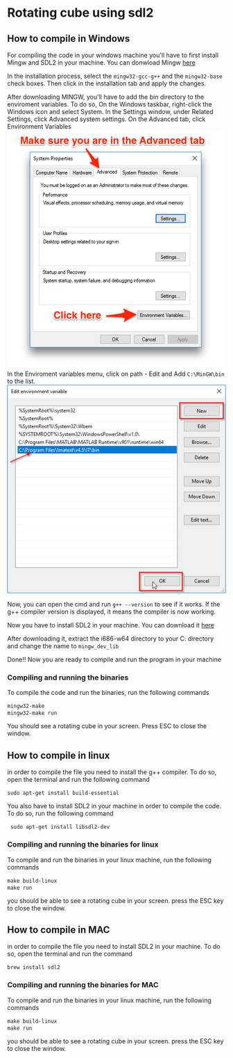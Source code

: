 # Rotating cube using sdl2

## How to compile in Windows
For compiling the code in your windows machine you'll have to first install Mingw and SDL2 in your machine.
You can donwload Mingw [here](https://ufpr.dl.sourceforge.net/project/mingw/Installer/mingw-get-setup.exe)

In the installation process, select the ``mingw32-gcc-g++`` and the ``mingw32-base`` check boxes. Then click in the installation tab and apply the changes.

After downloading MINGW, you'll have to add the bin directory to the enviroment variables. To do so, On the Windows taskbar, right-click the Windows icon and select System. In the Settings window, under Related Settings, click Advanced system settings. On the Advanced tab, click Environment Variables
![Image 1](./images/Variables.png)
In the Enviroment variables menu, click on path - Edit and Add ``C:\MinGW\bin`` to the list. 
![Image Path](./images/EditPath.png)

Now, you can open the cmd and run ```g++ --version``` to see if it works. If the g++ compiler version is displayed, it means the compiler is now working.

Now you have to install SDL2 in your machine. You can download it 
[here](https://www.libsdl.org/release/SDL2-devel-2.0.20-mingw.tar.gz)

After downloading it, extract the i686-w64 directory to your C: directory and change the name to ``mingw_dev_lib``

Done!! Now you are ready to compile and run the program in your machine

### Compiling and running the binaries

To compile the code and run the binaries, run the following commands

```
mingw32-make
mingw32-make run
```

You should see a rotating cube in your screen. Press ESC to close the window.

 ## How to compile in linux

 in order to compile the file you need to install the g++ compiler. To do so, open the terminal and run the following command 
 ```
 sudo apt-get install build-essential
 ```

 You also have to install SDL2 in your machine in order to compile the
 code. To do so, run the following command 
```
 sudo apt-get install libsdl2-dev
``` 

### Compiling and running the binaries for linux

To compile and run the binaries in your linux machine, run the following commands

```
make build-linux
make run
```

you should be able to see a rotating cube in your screen. 
press the ESC key to close the window.

## How to compile in MAC

in order to compile the file you need to install SDL2 in your machine. To do so, open the terminal and run the command 
```
brew install sdl2
```

### Compiling and running the binaries for MAC

To compile and run the binaries in your linux machine, run the following commands

```
make build-linux
make run
```

you should be able to see a rotating cube in your screen. 
press the ESC key to close the window.


 